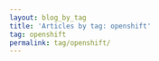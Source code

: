 ```yaml
---
layout: blog_by_tag
title: 'Articles by tag: openshift'
tag: openshift
permalink: tag/openshift/
---
```

